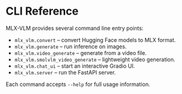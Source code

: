 # CLI Reference

MLX-VLM provides several command line entry points:

- `mlx_vlm.convert` – convert Hugging Face models to MLX format.
- `mlx_vlm.generate` – run inference on images.
- `mlx_vlm.video_generate` – generate from a video file.
- `mlx_vlm.smolvlm_video_generate` – lightweight video generation.
- `mlx_vlm.chat_ui` – start an interactive Gradio UI.
- `mlx_vlm.server` – run the FastAPI server.

Each command accepts `--help` for full usage information.

